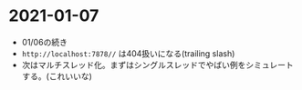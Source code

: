 # 2021-01-07
- 01/06の続き
- `http://localhost:7878//` は404扱いになる(trailing slash)
- 次はマルチスレッド化。まずはシングルスレッドでやばい例をシミュレートする。(これいいな)
